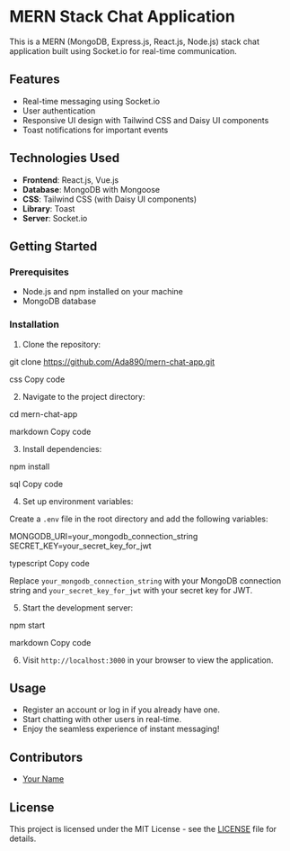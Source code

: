 # MERN Stack Chat Application

This is a MERN (MongoDB, Express.js, React.js, Node.js) stack chat application built using Socket.io for real-time communication.

## Features

- Real-time messaging using Socket.io
- User authentication
- Responsive UI design with Tailwind CSS and Daisy UI components
- Toast notifications for important events

## Technologies Used

- **Frontend**: React.js, Vue.js
- **Database**: MongoDB with Mongoose
- **CSS**: Tailwind CSS (with Daisy UI components)
- **Library**: Toast
- **Server**: Socket.io

## Getting Started

### Prerequisites

- Node.js and npm installed on your machine
- MongoDB database

### Installation

1. Clone the repository:

git clone https://github.com/Ada890/mern-chat-app.git

css
Copy code

2. Navigate to the project directory:

cd mern-chat-app

markdown
Copy code

3. Install dependencies:

npm install

sql
Copy code

4. Set up environment variables:

Create a `.env` file in the root directory and add the following variables:

MONGODB_URI=your_mongodb_connection_string
SECRET_KEY=your_secret_key_for_jwt

typescript
Copy code

Replace `your_mongodb_connection_string` with your MongoDB connection string and `your_secret_key_for_jwt` with your secret key for JWT.

5. Start the development server:

npm start

markdown
Copy code

6. Visit `http://localhost:3000` in your browser to view the application.

## Usage

- Register an account or log in if you already have one.
- Start chatting with other users in real-time.
- Enjoy the seamless experience of instant messaging!

## Contributors

- [Your Name](https://github.com/yourusername)

## License

This project is licensed under the MIT License - see the [LICENSE](LICENSE) file for details.



